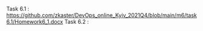 Task 6.1 : https://github.com/zkaster/DevOps_online_Kyiv_2021Q4/blob/main/m6/task6.1/Homework6_1.docx
Task 6.2 :
